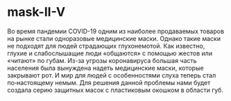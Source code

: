 # mask-II-V
Во время пандемии COVID-19 одним из наиболее продаваемых товаров на рынке стали одноразовые медицинские маски. Однако такие маски не подходят для людей страдающих глухонемотой. Как известно, глухие и слабослышащие люди «общаются» с помощью жестов или «читают» по губам. Из-за угрозы коронавируса большая часть населения была вынуждена надеть медицинские маски, которые закрывают рот. И мир для людей с особенностями слуха теперь стал по‑настоящему немым. Для решения данной проблемы нами будет создала серию защитных масок с пластиковым окошком в области губ.
